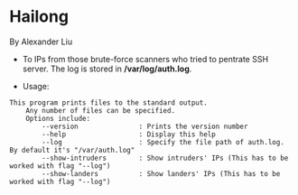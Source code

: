 Hailong
======

By Alexander Liu

* To IPs from those brute-force scanners who tried to pentrate SSH server. The log is stored in **/var/log/auth.log**.

* Usage:   


```
This program prints files to the standard output.
    Any number of files can be specified.
    Options include:
        --version               : Prints the version number
        --help                  : Display this help
        --log                   : Specify the file path of auth.log. By default it's "/var/auth.log"
        --show-intruders        : Show intruders' IPs (This has to be worked with flag "--log")
        --show-landers          : Show landers' IPs (This has to be worked with flag "--log")
```
